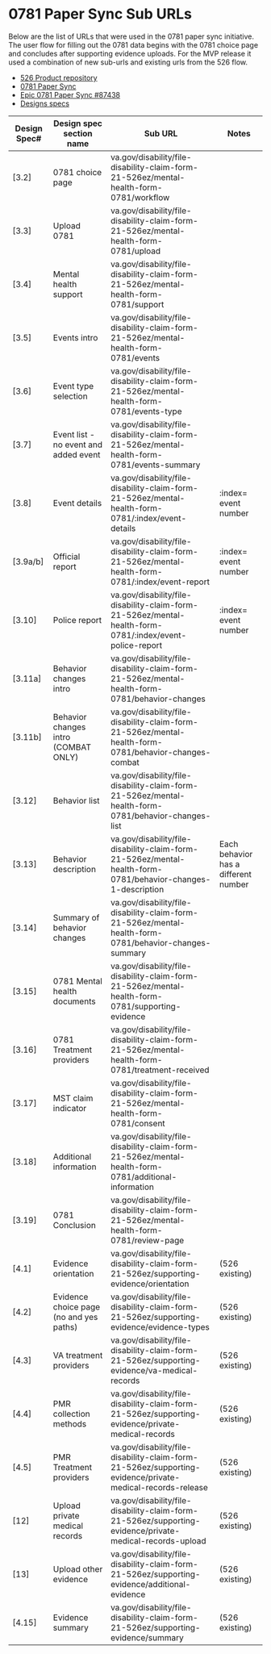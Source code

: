 # 0781 Paper Sync Sub URLs
Below are the list of URLs that were used in the 0781 paper sync initiative.  
The user flow for filling out the 0781 data begins with the 0781 choice page and concludes after supporting evidence uploads. 
For the MVP release it used a combination of new sub-urls and existing urls from the 526 flow.  

- [526 Product repository](https://github.com/department-of-veterans-affairs/va.gov-team/tree/master/products/disability/526ez)
- [0781 Paper Sync](https://github.com/department-of-veterans-affairs/va.gov-team/tree/master/products/disability/526ez/0781%20Paper%20Sync)
- [Epic 0781 Paper Sync #87438](https://github.com/department-of-veterans-affairs/va.gov-team/issues/87438)
- [Designs specs](https://www.figma.com/design/r3Aj9FtLFS989mlVeBsgJg/0781-Redesign?node-id=14625-58056)


| Design Spec# | Design spec section name                | Sub URL                                                                                                | Notes                                |
| ------------ | --------------------------------------- | ------------------------------------------------------------------------------------------------------ | ------------------------------------ |
| [3.2]        | 0781 choice page                        | va.gov/disability/file-disability-claim-form-21-526ez/mental-health-form-0781/workflow                       |                                      |
| [3.3]        | Upload 0781                             | va.gov/disability/file-disability-claim-form-21-526ez/mental-health-form-0781/upload                         |                                      |
| [3.4]        | Mental health support                   | va.gov/disability/file-disability-claim-form-21-526ez/mental-health-form-0781/support                        |                                      |
| [3.5]        | Events intro                            | va.gov/disability/file-disability-claim-form-21-526ez/mental-health-form-0781/events                         |                                      |
| [3.6]        | Event type selection                    | va.gov/disability/file-disability-claim-form-21-526ez/mental-health-form-0781/events-type                    |                                      |
| [3.7]        | Event list - no event and added event   | va.gov/disability/file-disability-claim-form-21-526ez/mental-health-form-0781/events-summary                 |                                      |
| [3.8]        | Event details                           | va.gov/disability/file-disability-claim-form-21-526ez/mental-health-form-0781/:index/event-details           | :index= event number                 |
| [3.9a/b]     | Official report                         | va.gov/disability/file-disability-claim-form-21-526ez/mental-health-form-0781/:index/event-report            | :index= event number                 |
| [3.10]       | Police report                           | va.gov/disability/file-disability-claim-form-21-526ez/mental-health-form-0781/:index/event-police-report     | :index= event number                 |
| [3.11a]      | Behavior changes intro                  | va.gov/disability/file-disability-claim-form-21-526ez/mental-health-form-0781/behavior-changes               |                                      |
| [3.11b]      | Behavior changes intro (COMBAT ONLY)    | va.gov/disability/file-disability-claim-form-21-526ez/mental-health-form-0781/behavior-changes-combat        |                                      |
| [3.12]       | Behavior list                           | va.gov/disability/file-disability-claim-form-21-526ez/mental-health-form-0781/behavior-changes-list          |                                      |
| [3.13]       | Behavior description                    | va.gov/disability/file-disability-claim-form-21-526ez/mental-health-form-0781/behavior-changes-1-description | Each behavior has a different number |
| [3.14]       | Summary of behavior changes             | va.gov/disability/file-disability-claim-form-21-526ez/mental-health-form-0781/behavior-changes-summary       |                                      |
| [3.15]       | 0781 Mental health documents            | va.gov/disability/file-disability-claim-form-21-526ez/mental-health-form-0781/supporting-evidence            |                                      |
| [3.16]       | 0781 Treatment providers                | va.gov/disability/file-disability-claim-form-21-526ez/mental-health-form-0781/treatment-received             |                                      |
| [3.17]       | MST claim indicator                     | va.gov/disability/file-disability-claim-form-21-526ez/mental-health-form-0781/consent                        |                                      |
| [3.18]       | Additional information                  | va.gov/disability/file-disability-claim-form-21-526ez/mental-health-form-0781/additional-information         |                                      |
| [3.19]       | 0781 Conclusion                         | va.gov/disability/file-disability-claim-form-21-526ez/mental-health-form-0781/review-page                    |                                      |
| [4.1]        | Evidence orientation                    | va.gov/disability/file-disability-claim-form-21-526ez/supporting-evidence/orientation                        | (526 existing)                       |
| [4.2]        | Evidence choice page (no and yes paths) | va.gov/disability/file-disability-claim-form-21-526ez/supporting-evidence/evidence-types                     | (526 existing)                       |
| [4.3]        | VA treatment providers                  | va.gov/disability/file-disability-claim-form-21-526ez/supporting-evidence/va-medical-records                 | (526 existing)                       |
| [4.4]        | PMR collection methods                  | va.gov/disability/file-disability-claim-form-21-526ez/supporting-evidence/private-medical-records            | (526 existing)                       |
| [4.5]        | PMR Treatment providers                 | va.gov/disability/file-disability-claim-form-21-526ez/supporting-evidence/private-medical-records-release    | (526 existing)                       |
| [12]         | Upload private medical records          | va.gov/disability/file-disability-claim-form-21-526ez/supporting-evidence/private-medical-records-upload     | (526 existing)                       |
| [13]         | Upload other evidence                   | va.gov/disability/file-disability-claim-form-21-526ez/supporting-evidence/additional-evidence                | (526 existing)                       |
| [4.15]       | Evidence summary                        | va.gov/disability/file-disability-claim-form-21-526ez/supporting-evidence/summary                            | (526 existing)                       |
